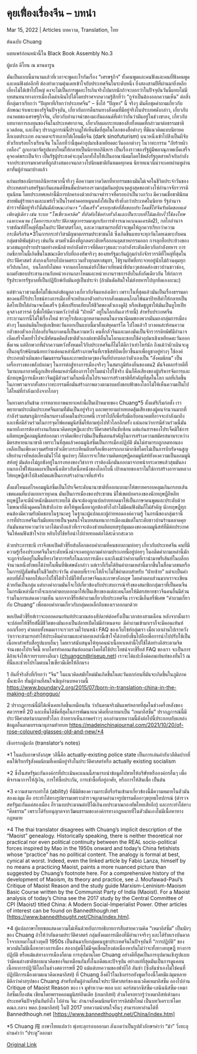 # คุยเฟื่องเรื่องจีน – บทนำ

Mar 15, 2022 | Articles บทความ, Translation, ไทย





ต้นฉบับ Chuang

เผยแพร่ก่อนหน้านี้ใน Black Book Assembly No.3





ผู้แปล ดีโยน ณ มานดารูน







มันเป็นแบบนี้มานานแล้วที่เวลาจะพูดอะไรกันเรื่อง “เศรษฐกิจ” ทั้งคนพูดและคนฟังและคนที่ฟังคนพูดและคนฟังต่ออีกที ต้องทำความคุ้นเคยเข้าใจกับประเทศจีนในระดับหนึ่ง ยิ่งสองสามปีที่ผ่านมายิ่งหลีกเลี่ยงไม่ได้เข้าไปใหญ่ คงจะไม่เป็นการพูดอะไรเกินจริงไปมากนักถ้าจะบอกว่าในปัจจุบันวันนี้แทบไม่มีบทสนทนาทางการเมืองใดดำเนินไปได้โดยปราศจากความรู้สึกที่ว่า “กูจำเป็นต้องออกความเห็น” ต่อสิ่งที่กลุ่มเราเรียกว่า “ปัญหาที่เรียกว่าประเทศจีน” – ซึ่งไอ้ “ปัญหา” นี้ จริงๆ มันคือชุดคำถามเกี่ยวกับลักษณะจำเพาะของรัฐจีนปัจจุบัน, เกี่ยวกับการดิ้นรนทางสังคมที่มีอยู่จริงในประเทศดังกล่าว, เกี่ยวกับอนาคตของเศรษฐกิจจีน, เกี่ยวกับอำนาจนำของมะกันแลนด์ที่เค้าว่ากันว่ามันอยู่ในช่วงขาลง, เกี่ยวกับบทบาทการลงทุนของจีนในประเทศยากจน, เกี่ยวกับผลกระทบของสิ่งทั้งหมดที่กล่าวมาต่อธรรมชาติแวดล้อม, และอื่นๆ ปรากฏการณ์นี้ปรากฏให้เห็นชัดที่สุดในโลกของสื่อต่างๆ ที่มีแนวคิดแบบนิยายคลิ๊กเบตประเภท อนาคตจะร้ายภายใต้เงื้อมมือจีน (dark sinofuturism) แนวหนึ่งเข้าไปสิงเป็นผีจับหัวเรียบร้อยโรงเรียนจีน ในโลกที่ว่านี้ชุดคำอุปมาเชิงเหยียดตะวันออกต่างๆ ในวาทะกรรม “ภัยร้ายผิวเหลือง” ถูกเอามาจัดรูปแบบใหม่ให้กลายเป็นนิยายอภินิหาร เป็นเรื่องราวของรัฐผู้มีพลาณุภาพเบ็ดเสร็จดุจองค์พระเป็นจ้าว เป็นรัฐผู้ประสงค์จะกุมโลกทั้งใบให้เป็นอาณานิคมโดยใช้พลังรัฐอุตสาหกิจกับกำลังจากประชากรมหาศาลที่ถูกล้างสมองจนกลวงโบ๋นิยมชาติกันหมดทุกคน นิยายแนวนี้น่าจะเคยผ่านหูผ่านตาทั่นผู้อ่านมาบ้างแล้ว

แก่นแท้ของนิยายอภินิหารพวกนี้จริงๆ คือความหวาดวิตกที่หากรรมของมันไม่เจอในชีวิตประจำวันของประเทศอย่างสหรัฐมะกันแลนด์ที่ชนชั้นปกครองรวมกลุ่มกันอยู่บนจุดสูงสุดของห่วงโซ่อำนาจจักรวรรดิทุนนิยม โดยประเทศเหล่านี้มีการปกครองด้วยอำนาจตำรวจที่ครอบงำเป็นวงกว้าง มีความเชื่อชาตินิยมสายพันธุ์ร้ายแรงและแพร่เร็วเป็นโรคห่าคอยหนุนหลังให้เป็นจริงยิ่งกว่าประเทศในนิยาย รัฐอำนาจตำรวจที่มีอยู่จริง*1นี้มันมีลักษณะอำนาจ “เบ็ดเสร็จ”ครบทุกข้อที่สื่อชอบประโคมขี้ให้จีนรับผิดชอบแต่เพียงผู้เดียว เช่น ระบบ “โซเชี่ยวเครดิต” ที่บังคับใช้อย่างทั่วถึงและเป็นระบบที่โน้มเอียงไว้ใช้ลงโทษเฉพาะคนจน (โดยการเอาประวัติอาชญากรรมมาผูกกับการพิจารณาคะแนนเครดิต*2), กลไกอำนาจราชทัณฑ์ที่ใหญ่ที่สุดในประวัติศาสตร์โลก, และความสามารถที่ถ้าจะพูดให้ถูกควรเรียกว่าความกระตือรือร้น*3ในการกระทำวิสามัญฆาตกรรมประชาชนได้ ซึ่งเกิดขึ้นแทบจะทุกวันโดยเฉพาะกับคนกลุ่มชาติพันธุ์ต่างๆ เช่นกัน ตามหัวเมืองที่ถูกลดระดับหรือถอนอุตสาหกรรมออก การลุกฮือประท้วงของมวลชนถูกปราบปรามอย่างหนักด้วยกำลังตำรวจที่ติดอาวุธและวางกำลังระดับเดียวกับกำลังทหาร การกดขี่ภายในนี้เกิดขึ้นในขณะเดียวกับที่กองทัพจริงๆ ของสหรัฐมะกันผู้กุมกำลังจักรวรรดิที่ใหญ่ที่สุดในประวัติศาสตร์ ส่งกองเรือรบไปลาดตระเวนทั่วทุกมหาสมุทร, ใช้ฐานทัพที่กระจายอยู่นับไม่ถ้วนคุมทุกทวีปบนโลก,  บนโลกยังไม่พอ จากนอกโลกแม่งยังใช้ดาวเทียมนำขีปนาวุธสอดส่องชาวบ้านชาวช่อง, แถมยังชอบประสานงานกับหน่วยงานกลาโหมและหน่วยงานราชการลับในสังกัดเดียวกัน ให้ก่อการรัฐประหารรัฐบาลที่เป็นปฏิปักษ์กับมันอยู่เป็นประจำ (ถ้ามันตัดสินใจไม่ส่งทหารไปบุกยึดเองอะนะ) 

แต่ข่าวฉาวชวนเชื่อไม่ใช่แหล่งข้อมูลลวงเกี่ยวกับจีนแหล่งเดียว เพราะในที่สุดแล้วมันเป็นเรื่องธรรมดาของคนที่ไร้ประโยชน์ทางการเมืองที่จะหยิบเอาตัวอย่างจากสังคมแดนไกลโพ้นมาป้ายสีดำให้กลายเป็นดิสโทเปียใต้อำนาจเบ็ดเสร็จ (เพื่อเปรียบเทียบให้ชีวิตของตัวเองดูดี) หรือเชิดชูบูชาให้มันเป็นยูโทเปียดุจสวงสวรรค์ (เพื่อให้มีความหวังว่ายังมี “ฝ่ายดี” อยู่ในโลกอันเลวร้ายนี้) สำหรับประเทศจีนกระบวนการนี้ไม่ใช่เรื่องใหม่ ชาวยุโรปและลูกหลานเหลนในอาณานิคมของพวกมันมองกลุ่มการเมืองต่างๆ ในแผ่นดินใหญ่เอเชียตะวันออกเป็นแบบนี้มาตั้งแต่ยุคมาร์โค โปโลแล้ว1 บางคนสะท้อนความกลัวของตัวเองไปลงกับจีนบางคนก็เป็นความหวัง คนที่กลัวจีนและมองมันเป็นจักรวรรดิทมิฬมีอำนาจเบ็ดเสร็จโดยทั่วไปจะมีทัศนคติคลั่งชาติตัวเองต่อชาติอื่นในโลกและชอบใช้คำอุปมาเชิงเหยียดตะวันออกชัดเจน แต่อีกพวกที่ฝากความหวังทั้งหมดไว้กับประเทศจีนก็ไม่ได้ดีกว่าเท่าไหร่นัก ถึงแม้ว่าผิวเผินจะดูเป็นอนุรักษ์นิยมน้อยกว่าแต่คนเหล่านี้สร้างภาพจีนที่เรซซิสท์บิดเบี้ยวขึ้นมาเพื่อบูชาอยู่ห่างๆ ใช้องค์ประกอบผิวเผินของวัฒนธรรมจีนและภาพปลาดๆของจีนที่ปากบอกว่าตัวเองเป็น “สังคมนิยม” เป็นเครื่องรางของขลังปลอมๆ ในการต่อสู้ทางการเมืองจริงๆ ในสมรภูมิท้องถิ่นของตน2 มันจึงตลกร้ายดีที่วิมานบนอากาศนี้ถูกเสียงที่คนเหล่านี้ต้องการโปรโมตนำไปใช้จริง นั่นก็คือเสียงของผู้บริหารจัดการและนักทฤษฎีการเมืองชาวจีนผู้มีส่วนร่วมในหนึ่งในโปรเจคการสร้างชาติที่สำคัญที่สุดในโลก ผลที่เกิดขึ้นในภาพรวมจากทั้งสองวาทะกรรมคือมันสร้างภาพลวงตามาบดบังขอบฟ้าของโลกไม่ให้เห็นความเป็นไปได้ใหม่ที่กำลังมาถึงจากไกลๆ 

ในทางตรงกันข้าม การทลายภาพมายาเหล่านี้เป็นเป้าหมายของ Chuang*5 ตั้งแต่ริเริ่มก่อตั้ง เราพยายามประเมินประเทศจีนตามที่มันเป็นอยู่จริงๆ และพยายามถ่ายทอดสุ้มเสียงของผู้คนจำนวนมากที่กำลังร่วมสมรภูมิการดิ้นรนทางสังคมในประเทศนี้ เราทำไปก็เพื่อรับมือกับอนาคตที่อาจจะกำลังมาถึงและเพื่อมีส่วนร่วมในการจุดไฟคอมมูนิสซึ่มให้ลามทุ่งไปทั่วโลกอีกครั้ง แน่นอนว่าการมีส่วนร่วมนี้มันหมายถึงการต้องทำงานกับแนวคิดทฤษฎีและประวัติศาสตร์อันซับซ้อน แต่แก่นสารของโปรเจ็คมิใช่การผลิตทฤษฎีคอมมูนิสท์ออกมา เราคิดเพียงว่ามันเป็นขั้นตอนสำคัญในการสร้างความสมัครสมานระหว่างมิตรสหายนานาชาติ เพราะในที่สุดแล้วคอมมูนิสซึ่มเป็นการเมืองปฏิบัติ มันไม่สามารถถูกลดทอนลงเหลือเป็นเพียงความศรัทธาหัวเดียวกระเทียมลีบหรือเพียงอรรถกถาม๊ากซิสโดยไม่เป็นการบีบรัดจนสูญเสียอำนาจที่หล่อเลี้ยงมันไว้ได้ พูดง่ายๆ ก็คือการจะให้ความคิดทฤษฎีคอมมูนิสท์ยังคงความเป็นคอมมูนิสท์อยู่ มันต้องไม่ถูกขังอยู่ในกรงทองของวิชาการ เราต้องฉีกมันออกมาจากหน้ากระดาษแล้วสุมมันลงบนกองไฟให้แผดเผาเป็นหนึ่งเดียวกับเนื้อหนังของโลกใบนี้ เป้าหมายของเราไม่ใช่การสร้างอารามหลวงให้ทฤษฎีเข้าไปสิงสถิตแต่เป็นการสร้างอำนาจที่แท้จริง

ตั้งแต่ไหนแต่ไรคอมมูนิสซึ่มเป็นโปรเจ็คระดับนานาชาติที่ออกแบบมาให้ขยายครอบคลุมเกินกรอบเส้นเขตแดนที่แบ่งแยกเราทุกคน มันเป็นการเมืองของประชาชน มิใช่เขตปกครองของนักทฤษฎีอีหลีท ทฤษฎีใดจะมีน้ำหนักมีผลกระทบได้ มันจะต้องถูกแปลถ่ายทอดมาให้เป็นภาษาคนพูดและประดับด้วยโฆษณาที่ดึงดูดคนให้เข้าถึงง่าย ต่อให้พูดเนื้อหาถูกต้องยังไงถ้าไม่มีคนฟังมันก็ไม่สำคัญ นักทฤษฎีทุกคนต้องมีความรับผิดชอบในฐานะครู ในฐานะผู้แปลและผู้ถ่ายทอดองค์ความรู้ ในกรณีของกลุ่มเรานี้ การที่ประเทศจีนเริ่มมีบทบาทเป็นจุดสนใจในบทสนทนาการเมืองแม้แต่ในระดับชาวบ้านร้านตลาดคุยกันมันหมายความว่าเวลาได้มาถึงแล้วที่เราจะต้องช่วยผลิตบทสรุปมุมมองของคอมมูนิสท์ที่มีต่อประเทศจีนให้คนฟังเข้าใจง่าย หยิบไปใช้หรือนำไปถ่ายทอดต่อได้สะด๊วกสะดวก

ด้วยประการชะนี เราจึงขอเปิดตัวซีรี่ยส์บล็อกตอบคำถามที่คนชอบถามบ่อยๆ เกี่ยวกับประเทศจีน คนที่มีความรู้เรื่องประเทศจีนในระดับหนึ่งน่าจะเคยถูกถามคำถามประเภทนี้อยู่บ่อยๆ ในอดีตคำถามเหล่านี้มักจะถูกจำกัดอยู่ในพื้นที่ทางวิชาการหรือในฉากการเมือง และถึงแม้ว่าคำถามที่เรานำมาพรีเส้นท์ในบล็อกจำนวนหนึ่งยังพบได้ง่ายในพื้นที่พิเศษดังกล่าว แต่เราก็เริ่มได้ยินคำถามเหล่านี้มากขึ้นในสื่อมวลชนหรือในการปฏิสัมพันธ์ในชีวิตประจำวัน คำตอบที่เราจะให้ก็จะไม่ใช่คำตอบสำหรับ “ฝ่ายซ้าย” แต่จะเป็นคำตอบที่ตั้งใจตอบให้เอาไปใช้ได้ทั่วไปมีให้ทั้งภาษาจีนและภาษาอังกฤษ โดยคำตอบส่วนมากเราจะเขียนด้วยกันเป็นกลุ่ม แต่บางคำถามมันก็จะไปเกี่ยวข้องกับประสบการณ์จริงของสมาชิกกลุ่มเราที่เป็นคนจีน ในกรณีเหล่านี้เราก็จะแยกคำตอบออกมาให้เป็นเสียงของแต่ละคนโดยให้มิตรสหายชาวจีนคนอื่นมีส่วนร่วมในการแสดงความเห็น นอกจากซีรี่ยส์คำถามเกี่ยวกับประเทศจีน เราจะมีเอ็นทรี่พิเศษ “คำถามเกี่ยวกับ Chuang” เพื่อตอบคำถามเกี่ยวกับกลุ่มคอเล็กถีบของเราออกมาด้วย

พอเปิดตัวซีรี่ยส์เราจะออกคอนเท้นท์ประมาณสองสัปดาห์ต่อครั้งเป็นเวลาสองสามเดือน หลังจากนั้นเราจะปล่อยให้ซีรี่ยส์นี้มีชีวิตของมันเองเป็นปลายเปิดไม่มีกำหนดจบ  มีคำถามเข้ามาเราก็จะมีคอนเท้นท์ออกเรื่อยๆ คำตอบทั้งหมดเราจะรวบรวมไว้บนหน้า FAQ ของเว็บไซท์กลุ่มเรา เมื่อเวลาผ่านไปเราหวังว่าเราจะสามารถทำให้ประเด็นคำถามและคำตอบเหล่านี้เข้าใจได้ง่ายยิ่งขึ้นไปอีกเพื่อการนำไปปรับใช้เป็นเนื้อหาสำหรับสื่อรูปแบบอื่นๆ โดยเราสนับสนุนให้ทุกคนนำเนื้อหาเหล่านี้ไปใช้ได้อย่างอิสระตามจิตจำนงของโปรเจ็คนี้ หากใครทำคอนเท้นท์ออกมาโดยได้ใช้ประโยชน์จากซีรี่ยส์ FAQ ของเรา จะเป็นการดีถ้าแจ้งให้เราทราบทางอีเมว (chuangcn@riseup.net) เราจะได้แปะลิ้งค์คอนเท้นท์ของทั่นไว้ ณ ที่นี้และช่วยโปรโมตบนโซเชี่ยวมีเดี่ยให้อีกแรง

1 อันที่จริงสิ่งที่เรียกว่า “จีน” ในแนวคิดสมัยใหม่มันเกิดขึ้นในตะวันตกก่อนที่มันจะเกิดขึ้นในภูมิภาคนั้นซะอีก ทั่นผู้อ่านที่สนใจเชิญอ่านบทความนี้ https://www.boundary2.org/2015/07/born-in-translation-china-in-the-making-of-zhongguo/

2 ปรากฏการณ์นี้มิได้เพิ่งเคยเกิดขึ้นเหมือนกัน ว่ากันตามจริงมันแพร่หลายที่สุดในช่วงครึ่งหลังของศตวรรษที่ 20 และเห็นได้ชัดที่สุดในการพัฒนาแนวคิดที่กลายมาเป็น “เหมาอิสซึ่ม” ปรากฏการณ์นี้มีประวัติศาสตร์มากมายทั่วโลก ถ้าอยากเห็นภาพคร่าวๆ ลองอ่านบทความนี้ดังต่อไปนี้ประกอบกับแหล่งข้อมูลอื่นตามบรรณานุกรมท้ายบท https://madeinchinajournal.com/2021/10/20/of-rose-coloured-glasses-old-and-new/*4



เชิงอรรถผู้แปล (translator’s notes)

*1 ในฉบับภาษาอังกฤษ วลีนี้คือ actually-existing police state เป็นการเล่นคำกับวลีติดปากที่คนใช้เรียกรัฐสังคมนิยมที่เคยมีอยู่จริงในประวัติศาสตร์หรือ actually existing socialism 

*2 ซึ่งในสหรัฐมะกันองค์กรที่ประเมินคะแนนนี้สามารถนำข้อมูลไปขายให้บริษัทหรือองค์กรอื่นๆ เพื่อพิจารณาการให้กู้เงิน, การให้ซื้อประกัน, การเช่าซื้อที่อยู่อาศัย, หรือการให้สินเชื่อ เป็นต้น 

*3 ความสามารถทำได้ (ability) ที่มีมิติของความกระตือรือร้นเข้ามาเกี่ยวข้องนี้มีความหมายในตัวมันสองแง่มุม คือ กระทำได้ทางรูปธรรมเพราะตำรวจผูกขาดอำนาจรูปธรรมคืออาวุธยุทธโทปกรณ์ (ตำรวจสหรัฐมะกันแค่สองเมือง ก็รวมงบประมาณต่อปีได้เกินงบประมาณกองทัพไทยเสียอีก) และกระทำได้ทาง “ศีลธรรม” เพราะได้รับอนุญาตจากวัฒนธรรมขององค์กรทางกฎหมายที่ในตัวมันเองไม่มีเนื้อหาทางกฎหมาย

*4 The thai translator disagrees with Chuang’s implicit description of the “Maoist” genealogy. Historically speaking, there is neither theoretical nor practical nor even political continuity between the REAL socio-political forces inspired by Mao in the 1950s onward and today’s China fetishists whose “practice” has no political content. The analogy is formal at best, cynical at worst. Indeed, even the linked article by Fabio Lanza, himself by no means a practicing Maoist, paints a more nuanced picture than suggested by Chuang’s footnote here. For a comprehensive history of the development of Maoism, its theory and practice, see J. Moufawad-Paul’s Critique of Maoist Reason and the study guide Marxism-Leninism-Maoism Basic Course written by the Communist Party of India (Maoist). For a Maoist analysis of today’s China see the 2017 study by the Central Committee of CPI (Maoist) titled China: A Modern Social-Imperialist Power. Other articles of interest can be found on Bannedthough.net [https://www.bannedthought.net/China/index.htm].

*4 ผู้แปลภาษาไทยขอแสดงความไม่เห็นด้วยกับการอธิบายการสืบสายความคิด “เหมาอิสซึ่ม” เป็นนัยๆ ของ Chuang ถ้าให้ว่ากันตามประวัติศาสตร์ กลุ่มสังคมการเมืองที่มีอำนาจจริงๆ และได้รับแรงบันดาลใจจากเหมาในช่วงยุคปี 1950s เป็นต้นมากับกลุ่มคนบูชาประเทศจีนในปัจจุบันที่ “การปฏิบัติ” ของพวกมันไม่มีเนื้อหาทางการเมือง สองกลุ่มนี้ไม่มีจุดเชื่อมโยงต่อเนื่องหากันไม่ว่าจะทั้งทางทฤษฎี ทางการปฏิบัติ หรือแม้แต่ทางการเมืองก็ตาม การอุปมานโดย Chuang อย่างดีที่สุดเป็นการอุปมานเชิงรูปแบบว่ามีคนต่างชาติชอบแนวคิดของจีนเหมือนกันทั้งในอดีตและปัจจุบัน อย่างแย่ที่สุดมันเป็นการดูแคลนเนื้อหาการปฏิวัติโลกในช่วงศตวรรษที่ 20 แม้แต่บทความของฟาบิโอ้ ลันซ่า (ซึ่งลันซ่าเองไม่ใช่คนที่ปฏิบัติการเมืองตามแนวคิดเหมาอิสท์) ที่ Chuang ลิ้งค์ไว้ในเชิงอรรถยังพูดเรื่องนี้โดยมีแง่มุมหลายมิติกว่าคำสรุปของ Chuang สำหรับทั่นผู้อ่านที่สนใจประวัติศาสตร์ของแนวคิดเหมาอิสซึ่ม ลองไปอ่าน Critique of Maoist Reason ของ เจ มูฟาหวาด-พอล และ คอร์สมากซิสซึ่ม-เลนินนิสซึ่ม-เหมาอิสซึ่มเบื้องต้น เขียนโดยพรรคคอมมูนิสท์อินเดีย (เหมาอิสท์) ส่วนใครอยากรู้ว่าเหมาอิสท์เค้ามองประเทศจีนปัจจุบันกันยังไง ไปอ่าน จีน: อำนาจสังคมนิยมจักรวรรดิสมัยใหม่ เป็นบทวิเคราะห์โดย คณก.กลาง พคอ.(เหมาอิสท์) ในปี 2017 บทความน่าสนใจอื่นๆ สามารถหาอ่านได้ที่ Bannedthough.net [https://www.bannedthought.net/China/index.htm]

*5 Chuang 闯 ภาษาไทยแปลว่า พุ่งทะลุกรอบออกมา สังเกตว่าเป็นรูปตัวอักษรคำว่า “ม้า” วิ่งทะลุผ่านคำว่า “ประตู”ออกมา



[Original Link](https://www.dindeng.com/chuang-faq/)